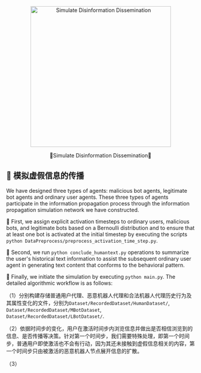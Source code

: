 <div align="center">
  <img src="/Users/boyuqiao/Downloads/BotInfluence/SimulateExperiment/Figure/GPT4oGeneratedfigure.png" alt="Simulate Disinformation Dissemination" height="375">
</div>

<p align="center">
  🧟Simulate Disinformation Dissemination🧟
</p>


## 🐣 模拟虚假信息的传播

We have designed three types of agents: malicious bot agents, legitimate bot agents and ordinary user agents. These three types of agents participate in the information propagation process through the information propagation simulation network we have constructed.

🐡 First, we assign explicit activation timesteps to ordinary users, malicious bots, and legitimate bots based on a Bernoulli distribution and to ensure that at least one bot is activated at the initial timestep by executing the scripts `python DataPreprocess/preprocess_activation_time_step.py`.

🪸 Second, we run `python conclude_humantext.py` operations to summarize the user's historical text information to assist the subsequent ordinary user agent in generating text content that conforms to the behavioral pattern.

🦋 Finally, we initiate the simulation by executing `python main.py`.  The detailed algorithmic workflow is as follows:


（1）分别构建存储普通用户代理、恶意机器人代理和合法机器人代理历史行为及其属性变化的文件，分别为`Dataset/RecordedDataset/HumanDataset/`, `Dataset/RecordedDataset/MBotDataset`, `Dataset/RecordedDataset/LBotDataset/`.

（2）依据时间步的变化，用户在激活时间步内浏览信息并做出是否相信浏览到的信息、是否传播等决策。针对第一个时间步，我们需要特殊处理，即第一个时间步，普通用户即使激活也不会有行动，因为其还未接触到虚假信息相关的内容，第一个时间步只由被激活的恶意机器人节点展开信息的扩散。

（3）